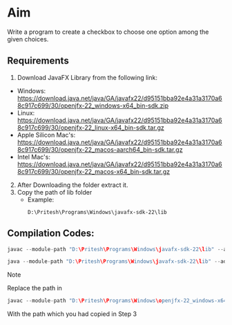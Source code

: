 # Aim
<p>
  Write a program to create a checkbox to choose one option among the given choices.
</p>

<h2>Requirements</h2>

  1. Download JavaFX Library from the following link:
  - Windows: https://download.java.net/java/GA/javafx22/d95151bba92e4a31a3170a68c917c699/30/openjfx-22_windows-x64_bin-sdk.zip
  - Linux: https://download.java.net/java/GA/javafx22/d95151bba92e4a31a3170a68c917c699/30/openjfx-22_linux-x64_bin-sdk.tar.gz
  - Apple Silicon Mac's: https://download.java.net/java/GA/javafx22/d95151bba92e4a31a3170a68c917c699/30/openjfx-22_macos-aarch64_bin-sdk.tar.gz
  - Intel Mac's: https://download.java.net/java/GA/javafx22/d95151bba92e4a31a3170a68c917c699/30/openjfx-22_macos-x64_bin-sdk.tar.gz

  2. After Downloading the folder extract it.
  3. Copy the path of lib folder
     - Example:
       ```
       D:\Pritesh\Programs\Windows\javafx-sdk-22\lib

<h2>Compilation Codes:</h2>

```java
javac --module-path "D:\Pritesh\Programs\Windows\javafx-sdk-22\lib" --add-modules javafx.controls,javafx.fxml _38.java

java --module-path "D:\Pritesh\Programs\Windows\javafx-sdk-22\lib" --add-modules javafx.controls,javafx.fxml _38
```
>[!Note]
>Replace the path in
> ```java
> javac --module-path "D:\Pritesh\Programs\Windows\openjfx-22_windows-x64_bin-sdk (1)\javafx-sdk-22\lib"
> ```
> With the path which you had copied in Step 3
